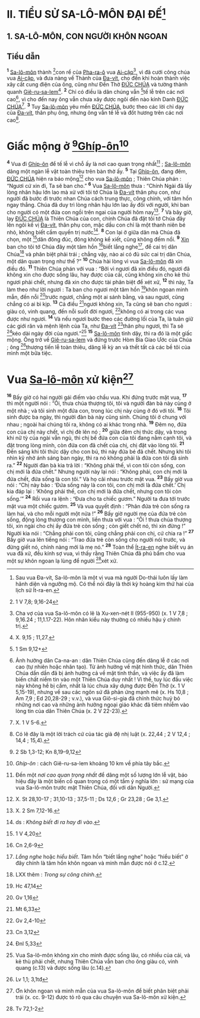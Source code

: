 # II. TIỂU SỬ SA-LÔ-MÔN ĐẠI ĐẾ[^1-2e1ce4bb-83f1-48dc-a945-1025ea25960a]

## 1. SA-LÔ-MÔN, CON NGƯỜI KHÔN NGOAN

## Tiểu dẫn
<sup><b>1</b></sup> [Sa-lô-môn]() thành [^1@-2e1ce4bb-83f1-48dc-a945-1025ea25960a]con rể của [Pha-ra-ô]() vua [Ai-cập]()[^2-2e1ce4bb-83f1-48dc-a945-1025ea25960a], vì đã cưới công chúa vua [Ai-cập](), và đưa nàng về Thành của [Đa-vít](), cho đến khi hoàn thành việc xây cất cung điện của ông, cũng như Đền Thờ [ĐỨC CHÚA]() và tường thành quanh [Giê-ru-sa-lem]()[^3-2e1ce4bb-83f1-48dc-a945-1025ea25960a]. <sup><b>2</b></sup> Chỉ có điều là dân chúng vẫn [^2@-2e1ce4bb-83f1-48dc-a945-1025ea25960a]tế lễ trên các nơi cao[^4-2e1ce4bb-83f1-48dc-a945-1025ea25960a], vì cho đến nay ông vẫn chưa xây được ngôi đền nào kính Danh [ĐỨC CHÚA]()[^5-2e1ce4bb-83f1-48dc-a945-1025ea25960a]. <sup><b>3</b></sup> Tuy [Sa-lô-môn]() yêu mến [ĐỨC CHÚA](), bước theo các lời chỉ dạy của [Đa-vít](), thân phụ ông, nhưng ông vẫn tế lễ và đốt hương trên các nơi cao[^6-2e1ce4bb-83f1-48dc-a945-1025ea25960a].

# Giấc mộng ở [^3@-2e1ce4bb-83f1-48dc-a945-1025ea25960a][Ghíp-ôn]()[^7-2e1ce4bb-83f1-48dc-a945-1025ea25960a]
<sup><b>4</b></sup> Vua đi [Ghíp-ôn]() để tế lễ vì chỗ ấy là nơi cao quan trọng nhất[^8-2e1ce4bb-83f1-48dc-a945-1025ea25960a] ; [Sa-lô-môn]() dâng một ngàn lễ vật toàn thiêu trên bàn thờ ấy. <sup><b>5</b></sup> Tại [Ghíp-ôn](), đang đêm, [ĐỨC CHÚA]() hiện ra báo mộng[^9-2e1ce4bb-83f1-48dc-a945-1025ea25960a] cho vua [Sa-lô-môn]() ; Thiên Chúa phán : “Ngươi cứ xin đi, Ta sẽ ban cho.” <sup><b>6</b></sup> Vua [Sa-lô-môn]() thưa : “Chính Ngài đã lấy lòng nhân hậu lớn lao mà xử với tôi tớ Chúa là [Đa-vít]() thân phụ con, như người đã bước đi trước nhan Chúa cách trung thực, công chính, với tâm hồn ngay thẳng. Chúa đã duy trì lòng nhân hậu lớn lao ấy đối với người, khi ban cho người có một đứa con ngồi trên ngai của người hôm nay[^10-2e1ce4bb-83f1-48dc-a945-1025ea25960a]. <sup><b>7</b></sup> Và bây giờ, lạy [ĐỨC CHÚA]() là Thiên Chúa của con, chính Chúa đã đặt tôi tớ Chúa đây lên ngôi kế vị [Đa-vít](), thân phụ con, mặc dầu con chỉ là một thanh niên bé nhỏ, không biết cầm quyền trị nước[^11-2e1ce4bb-83f1-48dc-a945-1025ea25960a]. <sup><b>8</b></sup> Con lại ở giữa dân mà Chúa đã chọn, một [^4@-2e1ce4bb-83f1-48dc-a945-1025ea25960a]dân đông đúc, đông không kể xiết, cũng không đếm nổi. <sup><b>9</b></sup> [Xin]() ban cho tôi tớ Chúa đây một tâm hồn [^5@-2e1ce4bb-83f1-48dc-a945-1025ea25960a]biết lắng nghe[^12-2e1ce4bb-83f1-48dc-a945-1025ea25960a], để cai trị dân Chúa[^13-2e1ce4bb-83f1-48dc-a945-1025ea25960a] và phân biệt phải trái ; chẳng vậy, nào ai có đủ sức cai trị dân Chúa, một dân quan trọng như thế ?” <sup><b>10</b></sup> Chúa hài lòng vì vua [Sa-lô-môn]() đã xin điều đó. <sup><b>11</b></sup> Thiên Chúa phán với vua : “Bởi vì ngươi đã xin điều đó, ngươi đã không xin cho được sống lâu, hay được của cải, cũng không xin cho kẻ thù ngươi phải chết, nhưng đã xin cho được tài phân biệt để xét xử, <sup><b>12</b></sup> thì này, Ta làm theo như lời ngươi : Ta ban cho ngươi một tâm hồn [^6@-2e1ce4bb-83f1-48dc-a945-1025ea25960a]khôn ngoan minh mẫn, đến nỗi [^7@-2e1ce4bb-83f1-48dc-a945-1025ea25960a]trước ngươi, chẳng một ai sánh bằng, và sau ngươi, cũng chẳng có ai bì kịp. <sup><b>13</b></sup> Cả điều [^8@-2e1ce4bb-83f1-48dc-a945-1025ea25960a]ngươi không xin, Ta cũng sẽ ban cho ngươi : giàu có, vinh quang, đến nỗi suốt đời ngươi, [^9@-2e1ce4bb-83f1-48dc-a945-1025ea25960a]không có ai trong các vua được như ngươi. <sup><b>14</b></sup> Và nếu ngươi bước theo các đường lối của Ta, là tuân giữ các giới răn và mệnh lệnh của Ta, như [Đa-vít]() [^10@-2e1ce4bb-83f1-48dc-a945-1025ea25960a]thân phụ ngươi, thì Ta sẽ [^11@-2e1ce4bb-83f1-48dc-a945-1025ea25960a]kéo dài ngày đời của ngươi.”[^14-2e1ce4bb-83f1-48dc-a945-1025ea25960a] <sup><b>15</b></sup> [Sa-lô-môn]() tỉnh dậy, thì ra đó là một giấc mộng. Ông trở về [Giê-ru-sa-lem]() và đứng trước Hòm Bia Giao Ước của Chúa ; ông [^12@-2e1ce4bb-83f1-48dc-a945-1025ea25960a]thượng tiến lễ toàn thiêu, dâng lễ kỳ an và thết tất cả các bề tôi của mình một bữa tiệc.

# Vua [Sa-lô-môn]() xử kiện[^15-2e1ce4bb-83f1-48dc-a945-1025ea25960a]
<sup><b>16</b></sup> Bấy giờ có hai người gái điếm vào chầu vua. Khi đứng trước mặt vua, <sup><b>17</b></sup> thì một người nói : “Ôi, thưa chúa thượng tôi, tôi và người đàn bà này cùng ở một nhà ; và tôi sinh một đứa con, trong lúc chị này cùng ở đó với tôi. <sup><b>18</b></sup> Tôi sinh được ba ngày, thì người đàn bà này cũng sinh. Chúng tôi ở chung với nhau ; ngoài hai chúng tôi ra, không có ai khác trong nhà. <sup><b>19</b></sup> Đêm nọ, đứa con của chị này chết, vì chị đè lên nó ; <sup><b>20</b></sup> giữa đêm chị thức dậy, và trong khi nữ tỳ của ngài vẫn ngủ, thì chị bế đứa con của tôi đang nằm cạnh tôi, và đặt trong lòng mình, còn đứa con đã chết của chị, chị đặt vào lòng tôi. <sup><b>21</b></sup> Đến sáng khi tôi thức dậy cho con bú, thì này đứa bé đã chết. Nhưng khi tôi nhìn kỹ nhờ ánh sáng ban ngày, thì ra nó không phải là đứa con tôi đã sinh ra.” <sup><b>22</b></sup> Người đàn bà kia trả lời : “Không phải thế, vì con tôi còn sống, con chị mới là đứa chết.” Nhưng người này lại nói : “Không phải, con chị mới là đứa chết, đứa sống là con tôi.” Và họ cãi nhau trước mặt vua. <sup><b>23</b></sup> Bấy giờ vua nói : “Chị này bảo : ‘Đứa sống này là con tôi, con chị mới là đứa chết.’ Chị kia đáp lại : ‘Không phải thế, con chị mới là đứa chết, nhưng con tôi còn sống.’” <sup><b>24</b></sup> Rồi vua ra lệnh : “Đưa cho ta chiếc gươm.” Người ta đưa tới trước mặt vua một chiếc gươm. <sup><b>25</b></sup> Và vua quyết định : “Phân đứa trẻ còn sống ra làm hai, và cho mỗi người một nửa !” <sup><b>26</b></sup> Bấy giờ người mẹ của đứa trẻ còn sống, động lòng thương con mình, liền thưa với vua : “Ôi ! thưa chúa thượng tôi, xin ngài cho chị ấy đứa trẻ còn sống ; còn giết chết nó, thì xin đừng !” Người kia nói : “Chẳng phải con tôi, cũng chẳng phải con chị, cứ chia ra !” <sup><b>27</b></sup> Bấy giờ vua lên tiếng nói : “Trao đứa trẻ còn sống cho người nói trước, và đừng giết nó, chính nàng mới là mẹ nó.” <sup><b>28</b></sup> Toàn thể [Ít-ra-en]() nghe biết vụ án vua đã xử, đều kính sợ vua, vì thấy rằng Thiên Chúa đã phú bẩm cho vua một sự khôn ngoan lạ lùng để người [^13@-2e1ce4bb-83f1-48dc-a945-1025ea25960a]xét xử.

[^1-2e1ce4bb-83f1-48dc-a945-1025ea25960a]: Sau vua Đa-vít, Sa-lô-môn là một vị vua mà người Do-thái luôn lấy làm hãnh diện và ngưỡng mộ. Có thể nói đây là thời kỳ hoàng kim thứ hai của lịch sử Ít-ra-en.
[^2-2e1ce4bb-83f1-48dc-a945-1025ea25960a]: Cha vợ của vua Sa-lô-môn có lẽ là Xu-xen-nét II (955-950) (x. 1 V 7,8 ; 9,16.24 ; 11,1.17-22). Hôn nhân kiểu này thường có nhiều hậu ý chính trị.
[^3-2e1ce4bb-83f1-48dc-a945-1025ea25960a]: X. 9,15 ; 11,27.
[^4-2e1ce4bb-83f1-48dc-a945-1025ea25960a]: Ảnh hưởng dân Ca-na-an : dân Thiên Chúa cũng đến dâng lễ ở các nơi cao (tự nhiên hoặc nhân tạo). Từ ảnh hưởng về mặt hình thức, dân Thiên Chúa dần dần đã bị ảnh hưởng cả về mặt tinh thần, và việc ấy đã làm biến chất niềm tin vào một Thiên Chúa duy nhất ! Vì thế, tuy lúc đầu việc này không hề bị cấm, nhất là lúc chưa xây dựng được Đền Thờ (x. 1 V 5,15-19), nhưng về sau các ngôn sứ đã phản ứng mạnh mẽ (x. Hs 10,8 ; Am 7,9 ; Ed 20,28-29 ; v.v.), và vua Giô-si-gia đã chính thức huỷ bỏ những nơi cao và những ảnh hưởng ngoại giáo khác đã tiêm nhiễm vào lòng tin của dân Thiên Chúa (x. 2 V 22-23).
[^5-2e1ce4bb-83f1-48dc-a945-1025ea25960a]: X. 1 V 5-6.
[^6-2e1ce4bb-83f1-48dc-a945-1025ea25960a]: Có lẽ đây là một lời trách cứ của tác giả đệ nhị luật (x. 22,44 ; 2 V 12,4 ; 14,4 ; 15,4).
[^7-2e1ce4bb-83f1-48dc-a945-1025ea25960a]: *Ghíp-ôn* : cách Giê-ru-sa-lem khoảng 10 km về phía tây bắc.
[^8-2e1ce4bb-83f1-48dc-a945-1025ea25960a]: Đến một *nơi cao quan trọng nhất* để dâng một số lượng lớn lễ vật, báo hiệu đây là một biến cố quan trọng có một tầm ý nghĩa lớn : sứ mạng của vua Sa-lô-môn trước mặt Thiên Chúa, đối với dân Người.
[^9-2e1ce4bb-83f1-48dc-a945-1025ea25960a]: X. St 28,10-17 ; 31,10-13 ; 37,5-11 ; Ds 12,6 ; Gr 23,28 ; Ge 3,1.
[^10-2e1ce4bb-83f1-48dc-a945-1025ea25960a]: X. 2 Sm 7,12-16.
[^11-2e1ce4bb-83f1-48dc-a945-1025ea25960a]: ds : *Không biết đi ra hay đi vào*.
[^12-2e1ce4bb-83f1-48dc-a945-1025ea25960a]: *Lắng nghe* hoặc *hiểu biết*. Tâm hồn “biết lắng nghe” hoặc “hiểu biết” ở đây chính là tâm hồn khôn ngoan và minh mẫn được nói ở c.12.
[^13-2e1ce4bb-83f1-48dc-a945-1025ea25960a]: LXX thêm : *Trong sự công chính*.
[^14-2e1ce4bb-83f1-48dc-a945-1025ea25960a]: Vua Sa-lô-môn không xin cho mình được sống lâu, có nhiều của cải, và kẻ thù phải chết, nhưng Thiên Chúa vẫn ban cho ông giàu có, vinh quang (c.13) và được sống lâu (c.14).
[^15-2e1ce4bb-83f1-48dc-a945-1025ea25960a]: Ơn khôn ngoan và minh mẫn của vua Sa-lô-môn để biết phân biệt phải trái (x. cc. 9-12) được tỏ rõ qua câu chuyện vua Sa-lô-môn xử kiện.
[^1@-2e1ce4bb-83f1-48dc-a945-1025ea25960a]: 1 V 7,8; 9,16-24
[^2@-2e1ce4bb-83f1-48dc-a945-1025ea25960a]: 1 Sm 9,12+
[^3@-2e1ce4bb-83f1-48dc-a945-1025ea25960a]: 2 Sb 1,3-12; Kn 8,19–9,12
[^4@-2e1ce4bb-83f1-48dc-a945-1025ea25960a]: 1 V 4,20
[^5@-2e1ce4bb-83f1-48dc-a945-1025ea25960a]: Cn 2,6-9
[^6@-2e1ce4bb-83f1-48dc-a945-1025ea25960a]: Hc 47,14
[^7@-2e1ce4bb-83f1-48dc-a945-1025ea25960a]: Gv 1,16
[^8@-2e1ce4bb-83f1-48dc-a945-1025ea25960a]: Mt 6,33
[^9@-2e1ce4bb-83f1-48dc-a945-1025ea25960a]: Gv 2,4-10
[^10@-2e1ce4bb-83f1-48dc-a945-1025ea25960a]: Cn 3,12
[^11@-2e1ce4bb-83f1-48dc-a945-1025ea25960a]: Đnl 5,33
[^12@-2e1ce4bb-83f1-48dc-a945-1025ea25960a]: Lv 1,1; 3,1tđ
[^13@-2e1ce4bb-83f1-48dc-a945-1025ea25960a]: Tv 72,1-2